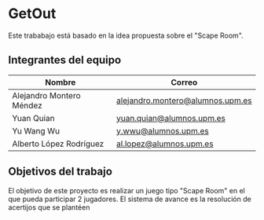 # GetOut

Este trababajo está basado en la idea propuesta sobre el "Scape Room".

## Integrantes del equipo

|Nombre|Correo|
|------|------|
|Alejandro Montero Méndez|alejandro.montero@alumnos.upm.es|
|Yuan Quian|yuan.quian@alumnos.upm.es|
|Yu Wang Wu|y.wwu@alumnos.upm.es|
|Alberto López Rodríguez|al.lopez@alumnos.upm.es|

## Objetivos del trabajo

El objetivo de este proyecto es realizar un juego tipo "Scape Room" en el que pueda participar 2 jugadores. 
El sistema de avance es la resolución de acertijos que se plantéen 
